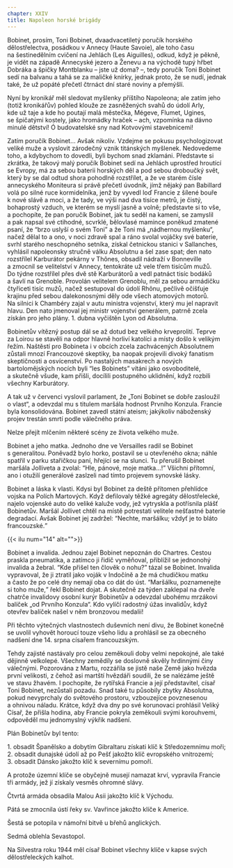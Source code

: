 ```yaml
---
chapter: XXIV
title: Napoleon horské brigády
---
```


Bobinet, prosím, Toni Bobinet, dvaadvacetiletý poručík horského dělostřelectva, posádkou v&nbsp;Annecy (Haute Savoie), ale&nbsp;toho času na&nbsp;šestinedělním cvičení na&nbsp;Jehlách (Les Aiguilles), odkud, když je pěkně, je&nbsp;vidět na&nbsp;západě Annecyské jezero a&nbsp;Ženevu a&nbsp;na&nbsp;východě tupý hřbet Dobráka a&nbsp;špičky
Montblanku – jste už&nbsp;doma? –, tedy poručík Toni Bobinet sedí na&nbsp;balvanu a&nbsp;tahá se za&nbsp;maličké knírky, jednak proto, že&nbsp;se nudí, jednak také, že&nbsp;už&nbsp;popáté přečetl čtrnáct dní staré noviny a&nbsp;přemýšlí.

Nyní by kronikář měl sledovat myšlenky příštího Napoleona; ale zatím jeho (totiž kronikářův) pohled klouže ze&nbsp;zasněžených svahů do&nbsp;údolí
Arly, kde&nbsp;už&nbsp;taje a&nbsp;kde ho poutají malá městečka, Mégeve, Flumet, Ugines, se&nbsp;špičatými kostely, jako hromádky hraček – ach, vzpomínka na&nbsp;dávno minulé dětství!
Ó budovatelské sny nad Kotvovými stavebnicemi!

Zatím poručík Bobinet… Avšak nikoliv.
Vzdejme se pokusu psychologizovat veliké muže a&nbsp;vyslovit zárodečný vznik titánských myšlenek.
Nedovedeme toho, a&nbsp;kdybychom to dovedli, byli bychom snad zklamáni.
Představte si zkrátka, že&nbsp;takový malý poručík Bobinet sedí na&nbsp;Jehlách uprostřed hroutící se
Evropy, má&nbsp;za&nbsp;sebou baterii horských děl a&nbsp;pod sebou droboučký svět, který by se dal odtud shora pohodlně rozstřílet, a&nbsp;že&nbsp;ve&nbsp;starém čísle annecyského Moniteura si právě přečetl úvodník, jímž nějaký pan Babillard volá po&nbsp;silné ruce kormidelníka, jenž by vyvedl loď Francie z&nbsp;šílené bouře k&nbsp;nové slávě a&nbsp;moci, a&nbsp;že&nbsp;tady, ve&nbsp;výši nad dva tisíce metrů, je&nbsp;čistý, bohaprostý vzduch, ve&nbsp;kterém se myslí jasně a&nbsp;volně; představte si to vše, a&nbsp;pochopíte, že&nbsp;pan poručík Bobinet, jak&nbsp;tu seděl na&nbsp;kameni, se&nbsp;zamyslil a&nbsp;pak napsal své ctihodné, scvrklé, bělovlasé mamince poněkud zmatené psaní, že
<q>brzo uslyší o&nbsp;svém Toni</q>
a&nbsp;že&nbsp;Toni má „nádhernou myšlenku“, načež dělal to a&nbsp;ono, v&nbsp;noci zdravě spal a&nbsp;ráno svolal vojáčky své baterie, svrhl starého neschopného setníka, získal četnickou stanici v&nbsp;Sallanches, vyhlásil napoleonsky stručně válku Absolutnu a&nbsp;šel zase spat; den nato rozstřílel Karburátor pekárny v&nbsp;Thônes, obsadil nádraží v&nbsp;Bonneville a&nbsp;zmocnil se velitelství v&nbsp;Annecy, tentokráte už&nbsp;vele třem tisícům mužů.
Do&nbsp;týdne rozstřílel přes dvě stě Karburátorů a&nbsp;vedl patnáct tisíc bodáků a&nbsp;šavlí na&nbsp;Grenoble.
Provolán velitelem Grenoblu, měl&nbsp;za&nbsp;sebou armádičku čtyřiceti tisíc mužů, načež sestupoval do&nbsp;údolí Rhônu, pečlivě očišťuje krajinu před sebou dalekonosnými děly ode všech atomových motorů.
Na&nbsp;silnici k&nbsp;Chambéry zajal v&nbsp;autu ministra vojenství, který mu jel napravit hlavu.
Den nato jmenoval jej ministr vojenství generálem, patrně zcela získán pro jeho plány. 1.&nbsp;dubna vyčištěn Lyon od&nbsp;Absolutna.

Bobinetův vítězný postup dál se až&nbsp;dotud bez velkého krveprolití.
Teprve za&nbsp;Loirou se stavěli na&nbsp;odpor hlavně horliví katolíci a&nbsp;místy došlo k&nbsp;velikým řežím.
Naštěstí pro Bobineta i&nbsp;v&nbsp;obcích zcela zachvácených Absolutnem zůstali mnozí Francouzové skeptiky, ba&nbsp;naopak projevili divoký fanatism skeptičnosti a&nbsp;osvícenství.
Po&nbsp;nastalých masakrech a&nbsp;nových bartolomějských nocích byli
<q>les Bobinets</q>
vítáni jako osvoboditelé, a&nbsp;skutečně všude, kam&nbsp;přišli, docílili postupného uklidnění, když rozbili všechny Karburátory.

A&nbsp;tak už&nbsp;v&nbsp;červenci vyslovil parlament, že&nbsp;„Toni Bobinet se dobře zasloužil o&nbsp;vlast“, a&nbsp;odevzdal mu s&nbsp;titulem maršála hodnost Prvního Konzula.
Francie byla konsolidována.
Bobinet zavedl státní ateism; jakýkoliv náboženský projev trestán smrtí podle válečného&nbsp;práva.

Nelze přejít mlčením některé scény ze&nbsp;života velkého&nbsp;muže.

Bobinet a&nbsp;jeho matka.
Jednoho dne ve&nbsp;Versailles radil se
Bobinet s&nbsp;generalitou.
Poněvadž bylo horko, postavil se u&nbsp;otevřeného okna; náhle spatřil v&nbsp;parku stařičkou paní, hřející se na&nbsp;slunci.
Tu přerušil Bobinet maršála Jolliveta a&nbsp;zvolal:
<q>Hle, pánové, moje matka…!</q>
Všichni přítomní, ano&nbsp;i&nbsp;otužilí generálové zaslzeli nad tímto projevem synovské&nbsp;lásky.

Bobinet a&nbsp;láska k&nbsp;vlasti.
Kdysi byl Bobinet za&nbsp;deště přítomen přehlídce vojska na&nbsp;Polích Martových.
Když defilovaly těžké agregáty dělostřelecké, najelo vojenské auto do&nbsp;veliké kaluže vody, jež&nbsp;vytryskla a&nbsp;potřísnila plášť Bobinetův.
Maršál Jollivet chtěl na&nbsp;místě potrestati velitele nešťastné baterie degradací.
Avšak Bobinet jej zadržel:
<q>Nechte, maršálku; vždyť je to bláto francouzské.</q>

{{< ilu num="14" alt="">}}

Bobinet a&nbsp;invalida.
Jednou zajel Bobinet nepoznán do&nbsp;Chartres.
Cestou praskla pneumatika, a&nbsp;zatímco ji řidič vyměňoval, přiblížil se jednonohý invalida a&nbsp;žebral.
<q>Kde přišel ten člověk o&nbsp;nohu?</q>
tázal se Bobinet.
Invalida vypravoval, že&nbsp;ji ztratil jako voják v&nbsp;Indočíně a&nbsp;že&nbsp;má chudičkou matku a&nbsp;často že&nbsp;po&nbsp;celé dny nemají oba co dát do&nbsp;úst.
<q>Maršálku, poznamenejte si toho muže,</q> řekl Bobinet dojat.
A&nbsp;skutečně za&nbsp;týden zaklepal na&nbsp;dveře chatrče invalidovy osobní kurýr Bobinetův a&nbsp;odevzdal ubohému mrzákovi balíček „od&nbsp;Prvního Konzula“.
Kdo vylíčí radostný úžas invalidův, když otevřev balíček našel v&nbsp;něm bronzovou&nbsp;medalii!

Při těchto výtečných vlastnostech duševních není divu, že
Bobinet konečně se uvolil vyhovět horoucí touze všeho lidu a&nbsp;prohlásil se za&nbsp;obecného nadšení dne 14.&nbsp;srpna císařem francouzským.

Tehdy zajisté nastávaly pro celou zeměkouli doby velmi nepokojné, ale&nbsp;také dějinně velkolepé.
Všechny zemědíly se doslovně skvěly hrdinnými činy válečnými.
Pozorována z&nbsp;Martu, rozzářila se jistě naše Země jako hvězda první velikosti, z&nbsp;čehož asi martští hvězdáři soudili, že&nbsp;se nalézáme ještě ve&nbsp;stavu žhavém.
I&nbsp;pochopíte, že&nbsp;rytířská Francie a&nbsp;její představitel, císař Toni Bobinet, nezůstali pozadu.
Snad také tu působily zbytky Absolutna, pokud nevyprchaly do&nbsp;světového prostoru, vzbouzejíce povznesenou a&nbsp;ohnivou náladu.
Krátce, když dva dny po&nbsp;své korunovaci prohlásil Veliký Císař, že&nbsp;přišla hodina, aby&nbsp;Francie pokryla zeměkouli svými korouhvemi, odpověděl mu jednomyslný výkřik&nbsp;nadšení.

Plán Bobinetův byl&nbsp;tento:

1.&nbsp;obsadit Španělsko a&nbsp;dobytím Gibraltaru získati klíč k&nbsp;Středozemnímu moři;
2.&nbsp;obsadit dunajské údolí až&nbsp;po&nbsp;Pešť jakožto klíč evropského vnitrozemí;
3.&nbsp;obsadit Dánsko jakožto klíč k&nbsp;severnímu&nbsp;pomoří.

A&nbsp;protože územní klíče se obyčejně musejí namazat krví, vypravila Francie tři armády, jež&nbsp;jí získaly vesměs ohromné&nbsp;slávy.

Čtvrtá armáda obsadila Malou Asii jakožto klíč k&nbsp;Východu.

Pátá se zmocnila ústí řeky sv.&nbsp;Vavřince jakožto klíče k&nbsp;Americe.

Šestá se potopila v&nbsp;námořní bitvě u&nbsp;břehů anglických.

Sedmá oblehla Sevastopol.

Na&nbsp;Silvestra roku 1944 měl císař Bobinet všechny klíče v&nbsp;kapse svých dělostřeleckých kalhot.
